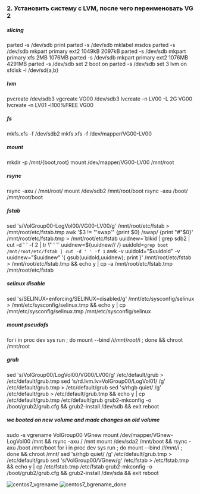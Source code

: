 ### 2. Установить систему с LVM, после чего переименовать VG 2

##### slicing
parted -s /dev/sdb print
parted -s /dev/sdb mklabel msdos
parted -s /dev/sdb mkpart primary ext2 1049kB 2097kB
parted -s /dev/sdb mkpart primary xfs 2MB 1076MB
parted -s /dev/sdb mkpart primary ext2 1076MB 4291MB
parted -s /dev/sdb set 2 boot on
parted -s /dev/sdb set 3 lvm on
sfdisk -l /dev/sd{a,b}

##### lvm
pvcreate /dev/sdb3
vgcreate VG00 /dev/sdb3
lvcreate -n LV00 -L 2G VG00
lvcreate -n LV01 -l100%FREE VG00

##### fs 
mkfs.xfs -f /dev/sdb2
mkfs.xfs -f /dev/mapper/VG00-LV00

##### mount
mkdir -p /mnt/{boot,root}
mount /dev/mapper/VG00-LV00 /mnt/root

##### rsync
rsync -axu / /mnt/root/
mount /dev/sdb2 /mnt/root/boot
rsync -axu /boot/ /mnt/root/boot

##### fstab
sed 's/VolGroup00-LogVol00/VG00-LV00/g' /mnt/root/etc/fstab > /mnt/root/etc/fstab.tmp
awk '$3 != "'swap'" {print $0} /swap/ {print "#"$0}' /mnt/root/etc/fstab.tmp > /mnt/root/etc/fstab
uuidnew=`blkid | grep sdb2 | cut -d ' ' -f 2 | tr \" ' '`
uuidnew=${uuidnew// /}
uuidold=`grep boot /mnt/root/etc/fstab | cut -d ' ' -f 1`
awk -v uuidold="$uuidold" -v uuidnew="$uuidnew" '{ gsub(uuidold,uuidnew); print }' /mnt/root/etc/fstab > /mnt/root/etc/fstab.tmp && echo y | cp -a /mnt/root/etc/fstab.tmp /mnt/root/etc/fstab

##### selinux disable
sed 's/SELINUX=enforcing/SELINUX=disabled/g' /mnt/etc/sysconfig/selinux > /mnt/etc/sysconfig/selinux.tmp && echo y | cp /mnt/etc/sysconfig/selinux.tmp /mnt/etc/sysconfig/selinux

##### mount pseudofs
for i in proc dev sys run ; do mount --bind /$i /mnt/root/$i ; done && chroot /mnt/root

##### grub
sed 's/VolGroup00\/LogVol00/VG00\/LV00/g' /etc/default/grub > /etc/default/grub.tmp
sed 's/rd.lvm.lv=VolGroup00\/LogVol01/ /g' /etc/default/grub.tmp > /etc/default/grub
sed 's/rhgb quiet/ /g' /etc/default/grub > /etc/default/grub.tmp && echo y | cp /etc/default/grub.tmp /etc/default/grub
grub2-mkconfig -o /boot/grub2/grub.cfg && grub2-install /dev/sdb && exit
reboot

##### we booted on new volume and made changes on old volume
sudo -s
vgrename VolGroup00 VGnew
mount /dev/mapper/VGnew-LogVol00 /mnt && rsync -axu / /mnt
mount /dev/sda2 /mnt/boot && rsync -axu /boot /mnt/boot
for i in proc dev sys run ; do mount --bind /$i /mnt/$i ; done && chroot /mnt/
sed 's/rhgb quiet/ /g' /etc/default/grub.tmp > /etc/default/grub
sed 's/VolGroup00/VGnew/g' /etc/fstab > /etc/fstab.tmp && echo y | cp /etc/fstab.tmp /etc/fstab
grub2-mkconfig -o /boot/grub2/grub.cfg && grub2-install /dev/sda && exit
reboot

![centos7_vgrename](https://github.com/kyourselfer/OTUS_LinuxAdmin201804/blob/master/lesson4_boot/vgrename/vgrename.png)
![centos7_bgrename_done](https://github.com/kyourselfer/OTUS_LinuxAdmin201804/blob/master/lesson4_boot/vgrename/bgrename_done.jpeg)
